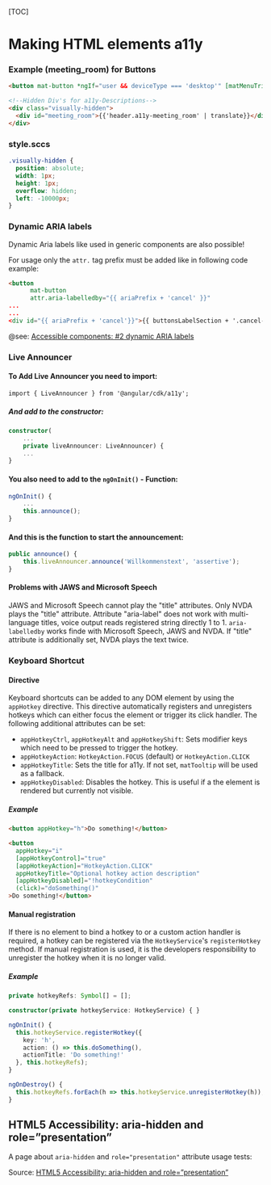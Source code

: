 

[TOC]





# Making HTML elements a11y

### Example (meeting_room) for Buttons

```html
<button mat-button *ngIf="user && deviceType === 'desktop'" [matMenuTriggerFor]="userMenu" aria-labelledby="meeting_room"></button>

<!--Hidden Div's for a11y-Descriptions-->
<div class="visually-hidden">
  <div id="meeting_room">{{'header.a11y-meeting_room' | translate}}</div>
</div>
```

### style.sccs

```scss
.visually-hidden {
  position: absolute;
  width: 1px;
  height: 1px;
  overflow: hidden;
  left: -10000px;
}

```

### Dynamic ARIA labels

Dynamic Aria labels like used in generic components are also possible! 

For usage only the `attr.` tag prefix must be added like in following code example:

```html
<button
      mat-button
      attr.aria-labelledby="{{ ariaPrefix + 'cancel' }}"
...
...
<div id="{{ ariaPrefix + 'cancel'}}">{{ buttonsLabelSection + '.cancel-description' | translate }}</div>
```


@see: [Accessible components: #2 dynamic ARIA labels](https://blog.prototypr.io/accessible-components-2-dynamic-aria-labels-6bf281f26d17)


### Live Announcer

#### To Add Live Announcer you need to import:

``import { LiveAnnouncer } from '@angular/cdk/a11y';``

##### And add to the constructor:
```typescript
constructor(
    ...
    private liveAnnouncer: LiveAnnouncer) { 
    ...
}
```

#### You also need to add to the `ngOnInit()` - Function:

```typescript
ngOnInit() {
    ...
    this.announce();
}
```

#### And this is the function to start the announcement:

```typescript
public announce() {
    this.liveAnnouncer.announce('Willkommenstext', 'assertive');
}
```



#### Problems with JAWS and Microsoft Speech

JAWS and Microsoft Speech cannot play the "title" attributes. Only NVDA plays the "title" attribute.
Attribute "aria-label" does not work with multi-language titles, voice output reads registered string directly 1 to 1.
`aria-labelledby` works finde with Microsoft Speech, JAWS and NVDA. If "title" attribute is additionally set, NVDA plays the text twice.



### Keyboard Shortcut

#### Directive

Keyboard shortcuts can be added to any DOM element by using the `appHotkey` directive.
This directive automatically registers and unregisters hotkeys which can either focus the element or trigger its click handler.
The following additional attributes can be set:

* `appHotkeyCtrl`, `appHotkeyAlt` and `appHotkeyShift`: Sets modifier keys which need to be pressed to trigger the hotkey.
* `appHotkeyAction`: `HotkeyAction.FOCUS` (default) or `HotkeyAction.CLICK`
* `appHotkeyTitle`: Sets the title for a11y. If not set, `matTooltip` will be used as a fallback.
* `appHotkeyDisabled`: Disables the hotkey. This is useful if a the element is rendered but currently not visible.

##### Example

```html
<button appHotkey="h">Do something!</button>

<button
  appHotkey="i"
  [appHotkeyControl]="true"
  [appHotkeyAction]="HotkeyAction.CLICK"
  appHotkeyTitle="Optional hotkey action description"
  [appHotkeyDisabled]="!hotkeyCondition"
  (click)="doSomething()"
>Do something!</button>
```

#### Manual registration

If there is no element to bind a hotkey to or a custom action handler is required,
a hotkey can be registered via the `HotkeyService`'s `registerHotkey` method.
If manual registration is used, it is the developers responsibility to unregister the hotkey when it is no longer valid.

##### Example

```typescript
private hotkeyRefs: Symbol[] = [];

constructor(private hotkeyService: HotkeyService) { }

ngOnInit() {
  this.hotkeyService.registerHotkey({
    key: 'h',
    action: () => this.doSomething(),
    actionTitle: 'Do something!'
  }, this.hotkeyRefs);
}

ngOnDestroy() {
  this.hotkeyRefs.forEach(h => this.hotkeyService.unregisterHotkey(h));
}
```

## HTML5 Accessibility: aria-hidden and role=”presentation”

A page about `aria-hidden` and `role="presentation"` attribute usage tests:

Source: [HTML5 Accessibility: aria-hidden and role=”presentation”](http://john.foliot.ca/aria-hidden/)

